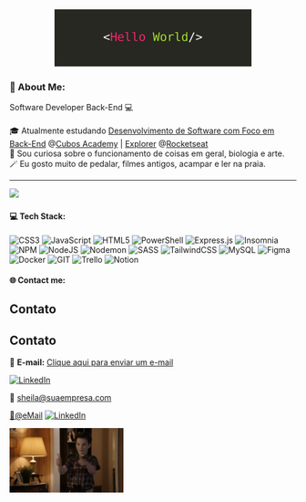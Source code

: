 <div align ="center"> <img src="./img/hello.jpeg" height="100"></div>

### 💫 About Me:

 Software Developer Back-End 💻<br><br>🎓 Atualmente estudando [Desenvolvimento de Software com Foco em Back-End](https://cubos.academy/cursos/desenvolvimento-de-software) @[Cubos Academy](https://cubos.academy) | [Explorer](https://www.rocketseat.com.br/explorer) @[Rocketseat](https://www.rocketseat.com.br/)<br>🔎 Sou curiosa sobre o funcionamento de coisas em geral, biologia e arte.<br>🪄 Eu gosto muito de pedalar, filmes antigos, acampar e ler na praia.<br>
 
---
[![](https://visitcount.itsvg.in/api?id=sheilasantosdev&icon=2&color=0)](https://visitcount.itsvg.in)

#### 💻 Tech Stack:
![CSS3](https://img.shields.io/badge/css3-%231572B6.svg?style=for-the-badge&logo=css3&logoColor=white) ![JavaScript](https://img.shields.io/badge/javascript-%23323330.svg?style=for-the-badge&logo=javascript&logoColor=%23F7DF1E) ![HTML5](https://img.shields.io/badge/html5-%23E34F26.svg?style=for-the-badge&logo=html5&logoColor=white) ![PowerShell](https://img.shields.io/badge/PowerShell-%235391FE.svg?style=for-the-badge&logo=powershell&logoColor=white) ![Express.js](https://img.shields.io/badge/express.js-%23404d59.svg?style=for-the-badge&logo=express&logoColor=%2361DAFB) ![Insomnia](https://img.shields.io/badge/Insomnia-black?style=for-the-badge&logo=insomnia&logoColor=5849BE) ![NPM](https://img.shields.io/badge/NPM-%23CB3837.svg?style=for-the-badge&logo=npm&logoColor=white) ![NodeJS](https://img.shields.io/badge/node.js-6DA55F?style=for-the-badge&logo=node.js&logoColor=white) ![Nodemon](https://img.shields.io/badge/NODEMON-%23323330.svg?style=for-the-badge&logo=nodemon&logoColor=%BBDEAD) ![SASS](https://img.shields.io/badge/SASS-hotpink.svg?style=for-the-badge&logo=SASS&logoColor=white) ![TailwindCSS](https://img.shields.io/badge/tailwindcss-%2338B2AC.svg?style=for-the-badge&logo=tailwind-css&logoColor=white) ![MySQL](https://img.shields.io/badge/mysql-%2300000f.svg?style=for-the-badge&logo=mysql&logoColor=white) ![Figma](https://img.shields.io/badge/figma-%23F24E1E.svg?style=for-the-badge&logo=figma&logoColor=white) ![Docker](https://img.shields.io/badge/docker-%230db7ed.svg?style=for-the-badge&logo=docker&logoColor=white) ![GIT](https://img.shields.io/badge/Git-fc6d26?style=for-the-badge&logo=git&logoColor=white) ![Trello](https://img.shields.io/badge/Trello-%23026AA7.svg?style=for-the-badge&logo=Trello&logoColor=white) ![Notion](https://img.shields.io/badge/Notion-%23000000.svg?style=for-the-badge&logo=notion&logoColor=white)

 #### 🌐 Contact me:

 ## Contato
## Contato

📩 **E-mail:** [Clique aqui para enviar um e-mail](https://criarmeulink.com.br/u/1696453922)

[![LinkedIn](https://img.shields.io/badge/LinkedIn-%230077B5.svg?logo=linkedin&logoColor=white)](https://linkedin.com/in/sheila-dos-santos)

 

📩 [sheila@suaempresa.com](https://criarmeulink.com.br/u/1696453922)



 [📩@eMail](https://criarmeulink.com.br/u/1696453922)
[![LinkedIn](https://img.shields.io/badge/LinkedIn-%230077B5.svg?logo=linkedin&logoColor=white)](https://linkedin.com/in/sheila-dos-santos) 

<img src="./img/giphy.gif" align="center" width=200>
